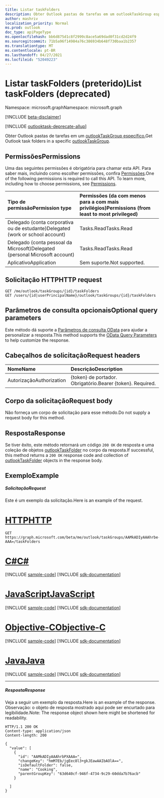 ```yaml
---
title: Listar taskFolders
description: Obter Outlook pastas de tarefas em um outlookTaskGroup específico.
author: mashriv
localization_priority: Normal
ms.prod: outlook
doc_type: apiPageType
ms.openlocfilehash: bb6d875d1c8f2999c8ace5a69dad0f31cd2d24f9
ms.sourcegitcommit: 71b5a96f14984a76c386934b648f730baa1b2357
ms.translationtype: MT
ms.contentlocale: pt-BR
ms.lasthandoff: 04/27/2021
ms.locfileid: "52049223"
---
```

# <a name="list-taskfolders-deprecated"></a><span data-ttu-id="ec67b-103">Listar taskFolders (preterido)</span><span class="sxs-lookup"><span data-stu-id="ec67b-103">List taskFolders (deprecated)</span></span>

<span data-ttu-id="ec67b-104">Namespace: microsoft.graph</span><span class="sxs-lookup"><span data-stu-id="ec67b-104">Namespace: microsoft.graph</span></span>

[!INCLUDE [beta-disclaimer](../../includes/beta-disclaimer.md)]

[!INCLUDE [outlooktask-deprecate-allup](../../includes/outlooktask-deprecate-allup.md)]


<span data-ttu-id="ec67b-105">Obter Outlook pastas de tarefas em um [outlookTaskGroup específico.](../resources/outlooktaskgroup.md)</span><span class="sxs-lookup"><span data-stu-id="ec67b-105">Get Outlook task folders in a specific [outlookTaskGroup](../resources/outlooktaskgroup.md).</span></span>
## <a name="permissions"></a><span data-ttu-id="ec67b-106">Permissões</span><span class="sxs-lookup"><span data-stu-id="ec67b-106">Permissions</span></span>
<span data-ttu-id="ec67b-p101">Uma das seguintes permissões é obrigatória para chamar esta API. Para saber mais, incluindo como escolher permissões, confira [Permissões](/graph/permissions-reference).</span><span class="sxs-lookup"><span data-stu-id="ec67b-p101">One of the following permissions is required to call this API. To learn more, including how to choose permissions, see [Permissions](/graph/permissions-reference).</span></span>

|<span data-ttu-id="ec67b-109">Tipo de permissão</span><span class="sxs-lookup"><span data-stu-id="ec67b-109">Permission type</span></span>      | <span data-ttu-id="ec67b-110">Permissões (da com menos para a com mais privilégios)</span><span class="sxs-lookup"><span data-stu-id="ec67b-110">Permissions (from least to most privileged)</span></span>              |
|:--------------------|:---------------------------------------------------------|
|<span data-ttu-id="ec67b-111">Delegado (conta corporativa ou de estudante)</span><span class="sxs-lookup"><span data-stu-id="ec67b-111">Delegated (work or school account)</span></span> | <span data-ttu-id="ec67b-112">Tasks.Read</span><span class="sxs-lookup"><span data-stu-id="ec67b-112">Tasks.Read</span></span>    |
|<span data-ttu-id="ec67b-113">Delegado (conta pessoal da Microsoft)</span><span class="sxs-lookup"><span data-stu-id="ec67b-113">Delegated (personal Microsoft account)</span></span> | <span data-ttu-id="ec67b-114">Tasks.Read</span><span class="sxs-lookup"><span data-stu-id="ec67b-114">Tasks.Read</span></span>    |
|<span data-ttu-id="ec67b-115">Aplicativo</span><span class="sxs-lookup"><span data-stu-id="ec67b-115">Application</span></span> | <span data-ttu-id="ec67b-116">Sem suporte.</span><span class="sxs-lookup"><span data-stu-id="ec67b-116">Not supported.</span></span> |

## <a name="http-request"></a><span data-ttu-id="ec67b-117">Solicitação HTTP</span><span class="sxs-lookup"><span data-stu-id="ec67b-117">HTTP request</span></span>
<!-- { "blockType": "ignored" } -->
```http
GET /me/outlook/taskGroups/{id}/taskFolders
GET /users/{id|userPrincipalName}/outlook/taskGroups/{id}/taskFolders
```
## <a name="optional-query-parameters"></a><span data-ttu-id="ec67b-118">Parâmetros de consulta opcionais</span><span class="sxs-lookup"><span data-stu-id="ec67b-118">Optional query parameters</span></span>
<span data-ttu-id="ec67b-119">Este método dá suporte a [Parâmetros de consulta OData](/graph/query-parameters) para ajudar a personalizar a resposta.</span><span class="sxs-lookup"><span data-stu-id="ec67b-119">This method supports the [OData Query Parameters](/graph/query-parameters) to help customize the response.</span></span>

## <a name="request-headers"></a><span data-ttu-id="ec67b-120">Cabeçalhos de solicitação</span><span class="sxs-lookup"><span data-stu-id="ec67b-120">Request headers</span></span>
| <span data-ttu-id="ec67b-121">Nome</span><span class="sxs-lookup"><span data-stu-id="ec67b-121">Name</span></span>      |<span data-ttu-id="ec67b-122">Descrição</span><span class="sxs-lookup"><span data-stu-id="ec67b-122">Description</span></span>|
|:----------|:----------|
| <span data-ttu-id="ec67b-123">Autorização</span><span class="sxs-lookup"><span data-stu-id="ec67b-123">Authorization</span></span>  | <span data-ttu-id="ec67b-p102">{token} de portador. Obrigatório.</span><span class="sxs-lookup"><span data-stu-id="ec67b-p102">Bearer {token}. Required.</span></span> |

## <a name="request-body"></a><span data-ttu-id="ec67b-126">Corpo da solicitação</span><span class="sxs-lookup"><span data-stu-id="ec67b-126">Request body</span></span>
<span data-ttu-id="ec67b-127">Não forneça um corpo de solicitação para esse método.</span><span class="sxs-lookup"><span data-stu-id="ec67b-127">Do not supply a request body for this method.</span></span>

## <a name="response"></a><span data-ttu-id="ec67b-128">Resposta</span><span class="sxs-lookup"><span data-stu-id="ec67b-128">Response</span></span>

<span data-ttu-id="ec67b-129">Se tiver êxito, este método retornará um código `200 OK` de resposta e uma coleção de objetos [outlookTaskFolder](../resources/outlooktaskfolder.md) no corpo da resposta.</span><span class="sxs-lookup"><span data-stu-id="ec67b-129">If successful, this method returns a `200 OK` response code and collection of [outlookTaskFolder](../resources/outlooktaskfolder.md) objects in the response body.</span></span>
## <a name="example"></a><span data-ttu-id="ec67b-130">Exemplo</span><span class="sxs-lookup"><span data-stu-id="ec67b-130">Example</span></span>
##### <a name="request"></a><span data-ttu-id="ec67b-131">Solicitação</span><span class="sxs-lookup"><span data-stu-id="ec67b-131">Request</span></span>
<span data-ttu-id="ec67b-132">Este é um exemplo da solicitação.</span><span class="sxs-lookup"><span data-stu-id="ec67b-132">Here is an example of the request.</span></span>

# <a name="http"></a>[<span data-ttu-id="ec67b-133">HTTP</span><span class="sxs-lookup"><span data-stu-id="ec67b-133">HTTP</span></span>](#tab/http)
<!-- {
  "blockType": "request",
  "name": "get_taskfolders_1"
}-->
```msgraph-interactive
GET https://graph.microsoft.com/beta/me/outlook/taskGroups/AAMkADIyAAAhrbe-AAA=/taskFolders
```
# <a name="c"></a>[<span data-ttu-id="ec67b-134">C#</span><span class="sxs-lookup"><span data-stu-id="ec67b-134">C#</span></span>](#tab/csharp)
[!INCLUDE [sample-code](../includes/snippets/csharp/get-taskfolders-1-csharp-snippets.md)]
[!INCLUDE [sdk-documentation](../includes/snippets/snippets-sdk-documentation-link.md)]

# <a name="javascript"></a>[<span data-ttu-id="ec67b-135">JavaScript</span><span class="sxs-lookup"><span data-stu-id="ec67b-135">JavaScript</span></span>](#tab/javascript)
[!INCLUDE [sample-code](../includes/snippets/javascript/get-taskfolders-1-javascript-snippets.md)]
[!INCLUDE [sdk-documentation](../includes/snippets/snippets-sdk-documentation-link.md)]

# <a name="objective-c"></a>[<span data-ttu-id="ec67b-136">Objective-C</span><span class="sxs-lookup"><span data-stu-id="ec67b-136">Objective-C</span></span>](#tab/objc)
[!INCLUDE [sample-code](../includes/snippets/objc/get-taskfolders-1-objc-snippets.md)]
[!INCLUDE [sdk-documentation](../includes/snippets/snippets-sdk-documentation-link.md)]

# <a name="java"></a>[<span data-ttu-id="ec67b-137">Java</span><span class="sxs-lookup"><span data-stu-id="ec67b-137">Java</span></span>](#tab/java)
[!INCLUDE [sample-code](../includes/snippets/java/get-taskfolders-1-java-snippets.md)]
[!INCLUDE [sdk-documentation](../includes/snippets/snippets-sdk-documentation-link.md)]

---

##### <a name="response"></a><span data-ttu-id="ec67b-138">Resposta</span><span class="sxs-lookup"><span data-stu-id="ec67b-138">Response</span></span>
<span data-ttu-id="ec67b-139">Veja a seguir um exemplo da resposta.</span><span class="sxs-lookup"><span data-stu-id="ec67b-139">Here is an example of the response.</span></span> <span data-ttu-id="ec67b-140">Observação: o objeto de resposta mostrado aqui pode ser encurtado para legibilidade.</span><span class="sxs-lookup"><span data-stu-id="ec67b-140">Note: The response object shown here might be shortened for readability.</span></span>
<!-- {
  "blockType": "response",
  "truncated": true,
  "@odata.type": "microsoft.graph.outlookTaskFolder",
  "isCollection": true
} -->
```http
HTTP/1.1 200 OK
Content-type: application/json
Content-length: 200

{
  "value": [
    {
      "id": "AAMkADIyAAAhrbPXAAA=",
      "changeKey": "hmM7Eb/jgEec8l3+gkJEawAAIbAOlA==",
      "isDefaultFolder": false,
      "name": "Cooking",
      "parentGroupKey": "63d640cf-946f-4734-9c29-60dda7b76acb"
    }

  ]
}
```

<!-- uuid: 8fcb5dbc-d5aa-4681-8e31-b001d5168d79
2015-10-25 14:57:30 UTC -->
<!--
{
  "type": "#page.annotation",
  "description": "List taskFolders",
  "keywords": "",
  "section": "documentation",
  "tocPath": "",
  "suppressions": [
  ]
}
-->
